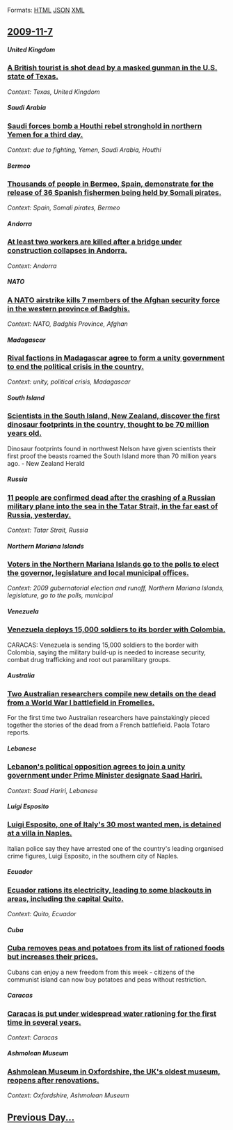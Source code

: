 
Formats: [HTML](2009/11/7/index.html)  [JSON](2009/11/7/index.json)  [XML](2009/11/7/index.xml)  

## [2009-11-7](/news/2009/11/7/index.md)

##### United Kingdom
### [ A British tourist is shot dead by a masked gunman in the U.S. state of Texas. ](/news/2009/11/7/a-british-tourist-is-shot-dead-by-a-masked-gunman-in-the-u-s-state-of-texas.md)
_Context: Texas, United Kingdom_

##### Saudi Arabia
### [ Saudi forces bomb a Houthi rebel stronghold in northern Yemen for a third day. ](/news/2009/11/7/saudi-forces-bomb-a-houthi-rebel-stronghold-in-northern-yemen-for-a-third-day.md)
_Context: due to fighting, Yemen, Saudi Arabia, Houthi_

##### Bermeo
### [ Thousands of people in Bermeo, Spain, demonstrate for the release of 36 Spanish fishermen being held by Somali pirates. ](/news/2009/11/7/thousands-of-people-in-bermeo-spain-demonstrate-for-the-release-of-36-spanish-fishermen-being-held-by-somali-pirates.md)
_Context: Spain, Somali pirates, Bermeo_

##### Andorra
### [ At least two workers are killed after a bridge under construction collapses in Andorra. ](/news/2009/11/7/at-least-two-workers-are-killed-after-a-bridge-under-construction-collapses-in-andorra.md)
_Context: Andorra_

##### NATO
### [ A NATO airstrike kills 7 members of the Afghan security force in the western province of Badghis. ](/news/2009/11/7/a-nato-airstrike-kills-7-members-of-the-afghan-security-force-in-the-western-province-of-badghis.md)
_Context: NATO, Badghis Province, Afghan_

##### Madagascar
### [ Rival factions in Madagascar agree to form a unity government to end the political crisis in the country. ](/news/2009/11/7/rival-factions-in-madagascar-agree-to-form-a-unity-government-to-end-the-political-crisis-in-the-country.md)
_Context: unity, political crisis, Madagascar_

##### South Island
### [ Scientists in the South Island, New Zealand, discover the first dinosaur footprints in the country, thought to be 70 million years old. ](/news/2009/11/7/scientists-in-the-south-island-new-zealand-discover-the-first-dinosaur-footprints-in-the-country-thought-to-be-70-million-years-old.md)
Dinosaur footprints found in northwest Nelson have given scientists their first proof the beasts roamed the South Island more than 70 million years ago. - New Zealand Herald

##### Russia
### [ 11 people are confirmed dead after the crashing of a Russian military plane into the sea in the Tatar Strait, in the far east of Russia, yesterday. ](/news/2009/11/7/11-people-are-confirmed-dead-after-the-crashing-of-a-russian-military-plane-into-the-sea-in-the-tatar-strait-in-the-far-east-of-russia-ye.md)
_Context: Tatar Strait, Russia_

##### Northern Mariana Islands
### [ Voters in the Northern Mariana Islands go to the polls to elect the governor, legislature and local municipal offices. ](/news/2009/11/7/voters-in-the-northern-mariana-islands-go-to-the-polls-to-elect-the-governor-legislature-and-local-municipal-offices.md)
_Context: 2009 gubernatorial election and runoff, Northern Mariana Islands, legislature, go to the polls, municipal_

##### Venezuela
### [ Venezuela deploys 15,000 soldiers to its border with Colombia. ](/news/2009/11/7/venezuela-deploys-15-000-soldiers-to-its-border-with-colombia.md)
CARACAS: Venezuela is sending 15,000 soldiers to the border with Colombia, saying the military build-up is needed to increase security, combat drug trafficking and root out paramilitary groups.

##### Australia
### [ Two Australian researchers compile new details on the dead from a World War I battlefield in Fromelles. ](/news/2009/11/7/two-australian-researchers-compile-new-details-on-the-dead-from-a-world-war-i-battlefield-in-fromelles.md)
For the first time two Australian researchers have painstakingly pieced together the stories of the dead from a French battlefield. Paola Totaro reports.

##### Lebanese
### [ Lebanon's political opposition agrees to join a unity government under Prime Minister designate Saad Hariri. ](/news/2009/11/7/lebanon-s-political-opposition-agrees-to-join-a-unity-government-under-prime-minister-designate-saad-hariri.md)
_Context: Saad Hariri, Lebanese_

##### Luigi Esposito
### [ Luigi Esposito, one of Italy's 30 most wanted men, is detained at a villa in Naples. ](/news/2009/11/7/luigi-esposito-one-of-italy-s-30-most-wanted-men-is-detained-at-a-villa-in-naples.md)
Italian police say they have arrested one of the country&#039;s leading organised crime figures, Luigi Esposito, in the southern city of Naples.

##### Ecuador
### [ Ecuador rations its electricity, leading to some blackouts in areas, including the capital Quito. ](/news/2009/11/7/ecuador-rations-its-electricity-leading-to-some-blackouts-in-areas-including-the-capital-quito.md)
_Context: Quito, Ecuador_

##### Cuba
### [ Cuba removes peas and potatoes from its list of rationed foods but increases their prices. ](/news/2009/11/7/cuba-removes-peas-and-potatoes-from-its-list-of-rationed-foods-but-increases-their-prices.md)
Cubans can enjoy a new freedom from this week - citizens of the communist island can now buy potatoes and peas without restriction.

##### Caracas
### [ Caracas is put under widespread water rationing for the first time in several years. ](/news/2009/11/7/caracas-is-put-under-widespread-water-rationing-for-the-first-time-in-several-years.md)
_Context: Caracas_

##### Ashmolean Museum
### [ Ashmolean Museum in Oxfordshire, the UK's oldest museum, reopens after renovations. ](/news/2009/11/7/ashmolean-museum-in-oxfordshire-the-uk-s-oldest-museum-reopens-after-renovations.md)
_Context: Oxfordshire, Ashmolean Museum_

## [Previous Day...](/news/2009/11/6/index.md)

